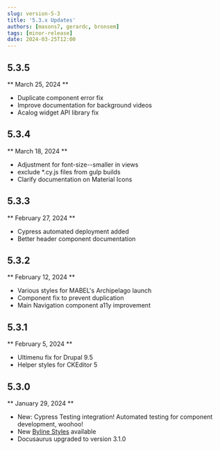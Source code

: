 ```yaml
---
slug: version-5-3
title: '5.3.x Updates'
authors: [masons7, gerardc, bronsem]
tags: [minor-release]
date: 2024-03-25T12:00
---
```

## 5.3.5
** March 25, 2024 **
* Duplicate component error fix
* Improve documentation for background videos
* Acalog widget API library fix

## 5.3.4
** March 18, 2024 **
* Adjustment for font-size--smaller in views
* exclude *.cy.js files from gulp builds
* Clarify documentation on Material Icons

## 5.3.3
** February 27, 2024 **
* Cypress automated deployment added
* Better header component documentation

## 5.3.2
** February 12, 2024 **
* Various styles for MABEL's Archipelago launch
* Component fix to prevent duplication
* Main Navigation component a11y improvement

## 5.3.1
** February 5, 2024 **
* Ultimenu fix for Drupal 9.5
* Helper styles for CKEditor 5

## 5.3.0
** January 29, 2024 **
* New: Cypress Testing integration! Automated testing for component development, woohoo!
* New [Byline Styles](/patterns/molecules/byline) available
* Docusaurus upgraded to version 3.1.0